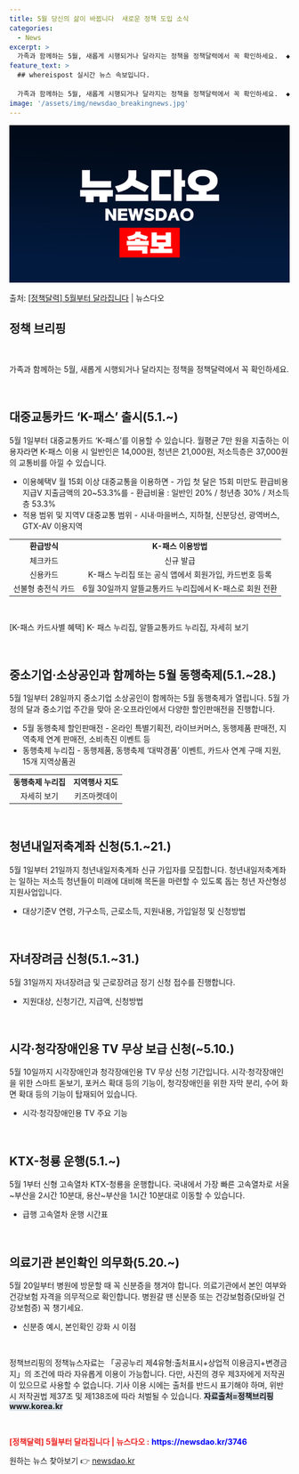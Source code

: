 ```yaml
---
title: 5월 당신의 삶이 바뀝니다  새로운 정책 도입 소식
categories:
  - News
excerpt: >
  가족과 함께하는 5월, 새롭게 시행되거나 달라지는 정책을 정책달력에서 꼭 확인하세요.  ◆ 대중교통카드 K-…
feature_text: >
  ## whereispost 실시간 뉴스 속보입니다.

  가족과 함께하는 5월, 새롭게 시행되거나 달라지는 정책을 정책달력에서 꼭 확인하세요.  ◆ 대중교통카드 K-…
image: '/assets/img/newsdao_breakingnews.jpg'
---
```


![뉴스다오 속보](/assets/img/newsdao_breakingnews.jpg)

<p>출처: <a href="https://newsdao.kr/3746" rel="dofollow">[정책달력] 5월부터 달라집니다</a> | 뉴스다오</p>

<h2 data-ke-size="size26">정책 브리핑</h2>
<p data-ke-size="size16">&nbsp;</p>
<p data-ke-size="size16">가족과 함께하는 5월, 새롭게 시행되거나 달라지는 정책을 정책달력에서 꼭 확인하세요.</p>
<p data-ke-size="size16">&nbsp;</p>

<h2 data-ke-size="size23">대중교통카드 ‘K-패스’ 출시(5.1.~)</h2>
<p data-ke-size="size16">5월 1일부터 대중교통카드 ‘K-패스’를 이용할 수 있습니다. 월평균 7만 원을 지출하는 이용자라면 K-패스 이용 시 일반인은 14,000원, 청년은 21,000원, 저소득층은 37,000원의 교통비를 아낄 수 있습니다.</p>
<ul>
<li>이용혜택V 월 15회 이상 대중교통을 이용하면 - 가입 첫 달은 15회 미만도 환급비용 지급V 지출금액의 20~53.3%를 - 환급비율 : 일반인 20% / 청년층 30% / 저소득층 53.3%</li>
<li>적용 범위 및 지역V 대중교통 범위 - 시내·마을버스, 지하철, 신분당선, 광역버스, GTX-AV 이용지역</li>
</ul>
<table>
<tbody>
<tr>
<td style="text-align: center; height: 17px;"><b>환급방식</b></td>
<td style="text-align: center; height: 17px;"><b>K-패스 이용방법</b></td>
</tr>
<tr>
<td style="text-align: center; height: 17px;">체크카드</td>
<td style="text-align: center; height: 17px;">신규 발급</td>
</tr>
<tr>
<td style="text-align: center; height: 17px;">신용카드</td>
<td style="text-align: center; height: 17px;">K-패스 누리집 또는 공식 앱에서 회원가입, 카드번호 등록</td>
</tr>
<tr>
<td style="text-align: center; height: 17px;">선불형 충전식 카드</td>
<td style="text-align: center; height: 17px;">6월 30일까지 알뜰교통카드 누리집에서 K-패스로 회원 전환</td>
</tr>
</tbody>
</table>
<p data-ke-size="size16">&nbsp;</p>

<p data-ke-size="size16">[K-패스 카드사별 혜택] K- 패스 누리집,  알뜰교통카드 누리집,  자세히 보기</p>
<p data-ke-size="size16">&nbsp;</p>

<h2 data-ke-size="size23">중소기업·소상공인과 함께하는 5월 동행축제(5.1.~28.)</h2>
<p data-ke-size="size16">5월 1일부터 28일까지 중소기업 소상공인이 함께하는 5월 동행축제가 열립니다. 5월 가정의 달과 중소기업 주간을 맞아 온·오프라인에서 다양한 할인판매전을 진행합니다.</p>
<ul>
<li>5월 동행축제 할인판매전 - 온라인 특별기획전, 라이브커머스, 동행제품 판매전, 지역축제 연계 판매전, 소비촉진 이벤트 등</li>
<li>동행축제 누리집 - 동행제품, 동행축제 ‘대박경품’ 이벤트, 카드사 연계 구매 지원, 15개 지역상품권</li>
</ul>
<table>
<tbody>
<tr>
<td style="text-align: center; height: 17px;"><b>동행축제 누리집</b></td>
<td style="text-align: center; height: 17px;"><b>지역행사 지도</b></td>
</tr>
<tr>
<td style="text-align: center; height: 17px;">자세히 보기</td>
<td style="text-align: center; height: 17px;">키즈마켓데이</td>
</tr>
</tbody>
</table>

<p data-ke-size="size16">&nbsp;</p>

<h2 data-ke-size="size23">청년내일저축계좌 신청(5.1.~21.)</h2>
<p data-ke-size="size16">5월 1일부터 21일까지 청년내일저축계좌 신규 가입자를 모집합니다. 청년내일저축계좌는 일하는 저소득 청년들이 미래에 대비해 목돈을 마련할 수 있도록 돕는 청년 자산형성 지원사업입니다.</p>
<ul>
<li>대상기준V 연령, 가구소득, 근로소득, 지원내용, 가입일정 및 신청방법</li>
</ul>
<p data-ke-size="size16">&nbsp;</p>

<h2 data-ke-size="size23">자녀장려금 신청(5.1.~31.)</h2>
<p data-ke-size="size16">5월 31일까지 자녀장려금 및 근로장려금 정기 신청 접수를 진행합니다.</p>
<ul>
<li>지원대상, 신청기간, 지급액, 신청방법</li>
</ul>

<p data-ke-size="size16">&nbsp;</p>

<h2 data-ke-size="size23">시각·청각장애인용 TV 무상 보급 신청(~5.10.)</h2>
<p data-ke-size="size16">5월 10일까지 시각장애인과 청각장애인용 TV 무상 신청 기간입니다. 시각·청각장애인을 위한 스마트 돋보기, 포커스 확대 등의 기능이, 청각장애인을 위한 자막 분리, 수어 화면 확대 등의 기능이 탑재되어 있습니다.</p>
<ul>
<li>시각·청각장애인용 TV 주요 기능</li>
</ul>

<p data-ke-size="size16">&nbsp;</p>

<h2 data-ke-size="size23">KTX-청룡 운행(5.1.~)</h2>
<p data-ke-size="size16">5월 1부터 신형 고속열차 KTX-청룡을 운행합니다. 국내에서 가장 빠른 고속열차로 서울~부산을 2시간 10분대, 용산~부산을 1시간 10분대로 이동할 수 있습니다.</p>
<ul>
<li>급행 고속열차 운행 시간표</li>
</ul>

<p data-ke-size="size16">&nbsp;</p>

<h2 data-ke-size="size23">의료기관 본인확인 의무화(5.20.~)</h2>
<p data-ke-size="size16">5월 20일부터 병원에 방문할 때 꼭 신분증을 챙겨야 합니다. 의료기관에서 본인 여부와 건강보험 자격을 의무적으로 확인합니다. 병원갈 땐 신분증 또는  건강보험증(모바일 건강보험증) 꼭 챙기세요.</p>
<ul>
<li>신분증 예시, 본인확인 강화 시 이점</li>
</ul>

<p data-ke-size="size16">&nbsp;</p>
<p data-ke-size="size16">정책브리핑의 정책뉴스자료는 「공공누리 제4유형:출처표시+상업적 이용금지+변경금지」의 조건에 따라 자유롭게 이용이 가능합니다. 다만, 사진의 경우 제3자에게 저작권이 있으므로 사용할 수 없습니다. 기사 이용 시에는 출처를 반드시 표기해야 하며, 위반 시 저작권법 제37조 및 제138조에 따라 처벌될 수 있습니다. <span style="background-color: #21538527;"><b>자료출처=정책브리핑 www.korea.kr</b></span></p>
<p data-ke-size="size16">&nbsp;</p>
<p data-ke-size="size16"><b><span style="color: #ee2323;">[정책달력] 5월부터 달라집니다 | 뉴스다오 :</span></b> <b><span style="color: #0000ff;">https://newsdao.kr/3746</span></b></p> 

원하는 뉴스 찾아보기 👉 <a href="https://newsdao.kr" rel="dofollow">newsdao.kr</a>


